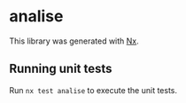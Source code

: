 # analise

This library was generated with [Nx](https://nx.dev).

## Running unit tests

Run `nx test analise` to execute the unit tests.
